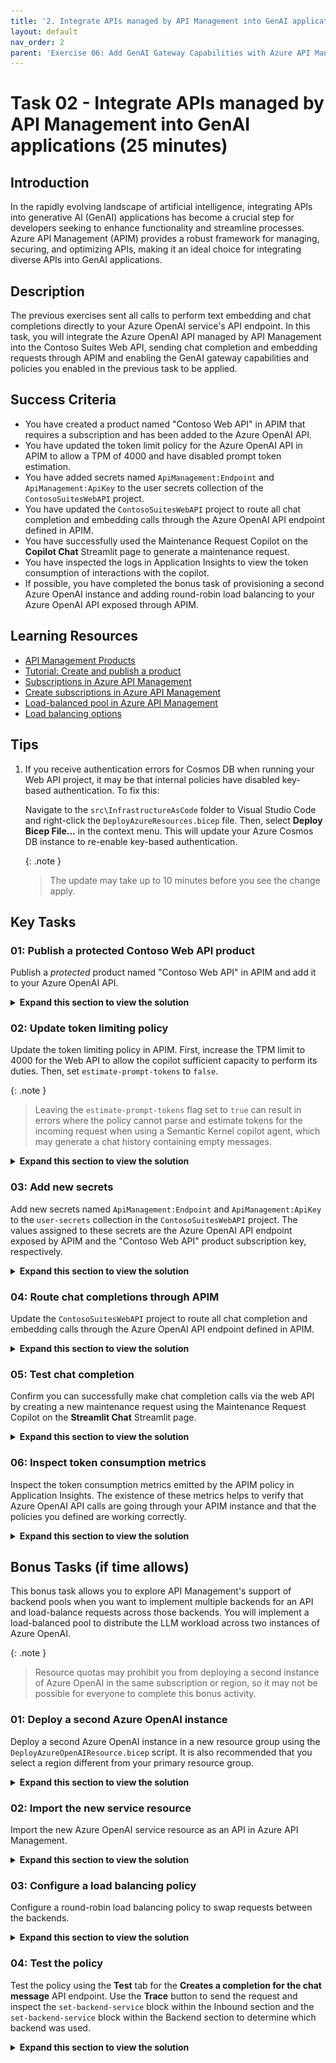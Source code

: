 ```yaml
---
title: '2. Integrate APIs managed by API Management into GenAI applications'
layout: default
nav_order: 2
parent: 'Exercise 06: Add GenAI Gateway Capabilities with Azure API Management'
---
```


# Task 02 - Integrate APIs managed by API Management into GenAI applications (25 minutes)

## Introduction

In the rapidly evolving landscape of artificial intelligence, integrating APIs into generative AI (GenAI) applications has become a crucial step for developers seeking to enhance functionality and streamline processes. Azure API Management (APIM) provides a robust framework for managing, securing, and optimizing APIs, making it an ideal choice for integrating diverse APIs into GenAI applications.

## Description

The previous exercises sent all calls to perform text embedding and chat completions directly to your Azure OpenAI service's API endpoint. In this task, you will integrate the Azure OpenAI API managed by API Management into the Contoso Suites Web API, sending chat completion and embedding requests through APIM and enabling the GenAI gateway capabilities and policies you enabled in the previous task to be applied.

## Success Criteria

- You have created a product named "Contoso Web API" in APIM that requires a subscription and has been added to the Azure OpenAI API.
- You have updated the token limit policy for the Azure OpenAI API in APIM to allow a TPM of 4000 and have disabled prompt token estimation.
- You have added secrets named `ApiManagement:Endpoint` and `ApiManagement:ApiKey` to the user secrets collection of the `ContosoSuitesWebAPI` project.
- You have updated the `ContosoSuitesWebAPI` project to route all chat completion and embedding calls through the Azure OpenAI API endpoint defined in APIM.
- You have successfully used the Maintenance Request Copilot on the **Copilot Chat** Streamlit page to generate a maintenance request.
- You have inspected the logs in Application Insights to view the token consumption of interactions with the copilot.
- If possible, you have completed the bonus task of provisioning a second Azure OpenAI instance and adding round-robin load balancing to your Azure OpenAI API exposed through APIM.

## Learning Resources

- [API Management Products](https://learn.microsoft.com/en-us/azure/api-management/api-management-key-concepts#products)
- [Tutorial: Create and publish a product](https://learn.microsoft.com/azure/api-management/api-management-howto-add-products?tabs=azure-portal)
- [Subscriptions in Azure API Management](https://learn.microsoft.com/azure/api-management/api-management-subscriptions)
- [Create subscriptions in Azure API Management](https://learn.microsoft.com/azure/api-management/api-management-howto-create-subscriptions)
- [Load-balanced pool in Azure API Management](https://learn.microsoft.com/azure/api-management/backends?tabs=bicep#load-balanced-pool)
- [Load balancing options](https://learn.microsoft.com/azure/api-management/backends?tabs=bicep#load-balancing-options)

## Tips

1. If you receive authentication errors for Cosmos DB when running your Web API project, it may be that internal policies have disabled key-based authentication. To fix this:

    Navigate to the `src\InfrastructureAsCode` folder to Visual Studio Code and right-click the `DeployAzureResources.bicep` file. Then, select **Deploy Bicep File...** in the context menu. This will update your Azure Cosmos DB instance to re-enable key-based authentication.

    {: .note }
    > The update may take up to 10 minutes before you see the change apply.

## Key Tasks

### 01: Publish a protected Contoso Web API product

Publish a *protected* product named "Contoso Web API" in APIM and add it to your Azure OpenAI API.

<details markdown="block">
<summary><strong>Expand this section to view the solution</strong></summary>

To create and publish a *protected* product in APIM and add it to your Azure OpenAI API:

1. Navigate to your APIM instance in the [Azure portal](https://portal.azure.com/), then select **Products** under the **APIs** menu.
2. Select **Add** to create a new product.
3. In the **Add product** dialog:
   1. Enter a display name of "Contoso Web API," which will automatically set the **Id** field to "contoso-web-api."
   2. Enter a description, such as "Contoso Suites Web API."
   3. Check the **Published** box.
   4. Ensure the **Requires subscription** box is checked. This flag specifies that the product is *protected,* meaning a subscription key will be required to access the product.
   5. Select the **+** below **APIs** at the bottom of the dialog and select the **Azure OpenAI API**. Adding an API allows it to be accessed using the subscription key associated with the Contoso Web API product.
   6. Select **Create**.

        ![Screenshot of the Add product dialog, with the values specified in the instructions highlighted.](../../media/Solution/0602-apim-create-product-contoso-web-api.png)

4. After creating the product, select it from the Products list.
5. On the **Contoso Web API** project page, select **Subscriptions** from the left-hand menu, then select **Add subscription** on the toolbar.
6. In the **New Subscription** dialog, enter "contoso-web-api" into the **Name** field, "Contoso Web API" into the **Display name** field, and then select **Create**.

</details>

### 02: Update token limiting policy

Update the token limiting policy in APIM. First, increase the TPM limit to 4000 for the Web API to allow the copilot sufficient capacity to perform its duties. Then, set `estimate-prompt-tokens` to `false`.

{: .note }
> Leaving the `estimate-prompt-tokens` flag set to `true` can result in errors where the policy cannot parse and estimate tokens for the incoming request when using a Semantic Kernel copilot agent, which may generate a chat history containing empty messages.

<details markdown="block">
<summary><strong>Expand this section to view the solution</strong></summary>

To update the token limit policy applied to the Azure OpenAI API in APIM:

1. Navigate to your API Management service's **APIs** page in the [Azure portal](https://portal.azure.com/) and select the **Azure OpenAI API**.
2. Select **All operations** in the design panel, then open the inbound processing policies by selecting the `<\>` link within that panel.

    ![Screenshot of the design page of the Azure OpenAPI API in APIM, with the API name, All operations page, and policies link highlighted.](../../media/Solution/0602-apim-azure-openai-api-all-operations-inbound-processing-policies.png)

3. In the **Policies** XML document, locate the `azure-openai-token-limit` policy definition within the `<inbound>` processing section.
   1. Update the `tokens-per-minute` value to `4000`.
   2. Set the `estimate-prompt-tokens` property to `false`.

        {: .note }
        > Leaving this flag set to `true` can result in errors where the policy is unable to parse and estimate tokens for the incoming request when using a Semantic Kernel copilot agent, which may generate a chat history with empty messages.

4. The updated policy definition should look like the following:

    ```xml
    <azure-openai-token-limit tokens-per-minute="4000" counter-key="@(context.Request.IpAddress)" estimate-prompt-tokens="false" tokens-consumed-header-name="consumed-tokens" remaining-tokens-header-name="remaining-tokens" />
    ```

5. Select **Save**.

</details>

### 03: Add new secrets

Add new secrets named `ApiManagement:Endpoint` and `ApiManagement:ApiKey` to the `user-secrets` collection in the `ContosoSuitesWebAPI` project. The values assigned to these secrets are the Azure OpenAI API endpoint exposed by APIM and the "Contoso Web API" product subscription key, respectively.

<details markdown="block">
<summary><strong>Expand this section to view the solution</strong></summary>

To add new user secrets for the API Management endpoint and key:

1. Navigate to your APIM instance in the [Azure portal](https://portal.azure.com/).
2. On the **Overview** page, copy the **Gateway URL** from the **Essentials** panel. Save the value into a text edit, such as Notepad, for use below.
3. Select **APIs** from the **APIs** menu of your APIM instance, then select **Settings** tab of the **Azure OpenAI API**. Copy the **API URL suffix** and save it to a text editor for use below.

    ![Screenshot of the Azure OpenAI API's settings tab, with the API URL suffix value highlighted.](../../media/Solution/0602-apim-apis-azure-openai-api-settings-url-suffix.png)

4. In Visual Studio Code, open a new terminal and change directories to the `ContosoSuitesWebAPI` folder. Then, run the following command to create a new secret in the `user-secrets` collection, replacing the `{YOUR_API_MANAGEMENT_ENDPOINT}` and `{YOUR_AZURE_OPENAI_API_URL_SUFFIX}` tokens with the gateway URL and API URL suffix values you copied above, respectively.

    ```bash
    dotnet user-secrets set "ApiManagement:Endpoint" "{YOUR_API_MANAGEMENT_ENDPOINT}/{YOUR_AZURE_OPENAI_API_URL_SUFFIX}"
    ```

5. Return to your APIM instance in the [Azure portal](https://portal.azure.com/), and select **Subscriptions** under the **APIs** menu.
6. On the **Subscriptions** page, select the ellipsis at the end of the **Contoso Web API** subscription and select **Show/hide keys** in the context menu.
7. Copy the **Primary key** value.
8. Next, you will create another secret in the `user-secrets` collection of the Web API project. Return to the terminal window in Visual Studio Code you used in the previous step and run the following command, replacing the `{YOUR_API_MANAGEMENT_SUBSCRIPTION_KEY}` with the **Primary key** value you copied above.

    ```bash
    dotnet user-secrets set "ApiManagement:ApiKey" "{YOUR_API_MANAGEMENT_SUBSCRIPTION_KEY}"
    ```

</details>

### 04: Route chat completions through APIM

Update the `ContosoSuitesWebAPI` project to route all chat completion and embedding calls through the Azure OpenAI API endpoint defined in APIM.

<details markdown="block">
<summary><strong>Expand this section to view the solution</strong></summary>

To update the Contoso Suites Web API to use the Azure OpenAI API exposed through Azure API Management, you must update the Kernel builder in the `Program.cs` file to use the APIM endpoint and key for all text embedding and chat completion calls.

1. In Visual Studio Code, navigate to the `ContosoSuitesWebAPI` folder and open the `Program.cs` file.
2. The Kernel builder defined in `Program.cs` contains calls to add chat completion and text embedding capabilities to the kernel.
3. Within the `kernelBuilder.AddAzureOpenAIChatCompletion()` function, replace the `AzureOpenAI` configuration values used for the `endpoint` and `apiKey` properties to reference `ApiManagement:Endpoint` and `ApiManagement:ApiKey`, respectively. The updated function call should look like this:

    ```csharp
    kernelBuilder.AddAzureOpenAIChatCompletion(
        deploymentName: builder.Configuration["AzureOpenAI:DeploymentName"]!,
        endpoint: builder.Configuration["ApiManagement:Endpoint"]!,
        apiKey: builder.Configuration["ApiManagement:ApiKey"]!
    );
    ```

4. In the `kernelBuilder.AddAzureOpenAITextEmbeddingGeneration()` function, update the `endpoint` and `apiKey` properties to retrieve the `ApiManagement:Endpoint` and `ApiManagement:ApiKey`, respectively. The updated function call, including the `#pragma warning` directives wrapping it, will look similar to the following:

    ```csharp
    #pragma warning disable SKEXP0010 // Type is for evaluation purposes only and is subject to change or removal in future updates. Suppress this diagnostic to proceed.
        kernelBuilder.AddAzureOpenAITextEmbeddingGeneration(
            deploymentName: builder.Configuration["AzureOpenAI:EmbeddingDeploymentName"]!,
            endpoint: builder.Configuration["ApiManagement:Endpoint"]!,
            apiKey: builder.Configuration["ApiManagement:ApiKey"]!
        );
    #pragma warning restore SKEXP0010 // Type is for evaluation purposes only and is subject to change or removal in future updates. Suppress this diagnostic to proceed.
    ```

</details>

### 05: Test chat completion

Confirm you can successfully make chat completion calls via the web API by creating a new maintenance request using the Maintenance Request Copilot on the **Streamlit Chat** Streamlit page.

<details markdown="block">
<summary><strong>Expand this section to view the solution</strong></summary>

To confirm that you can successfully make chat completion calls via the web API, use the Maintenance Request Copilot in the **Copilot Chat** Streamlit UI to create a new maintenance request.

1. Run the API locally by opening a new terminal window in Visual Studio code, navigating to the `src\ContosoSuitesWebAPI` directory, and starting the API using the following command:

    ```bash
    dotnet run
    ```

2. Open another terminal window, navigate to the `src\ContosoSuitesDashboard` directory, and run the following command to start the Streamlit dashboard:

    ```bash
    python -m streamlit run Index.py
    ```

3. Select the **Copilot Chat** page using the left-hand menu, then submit the following conversational prompts:
   1. First, send a message requesting help filing an issue, such as: "Please help me create a maintenance request for a room at the Grand Regency."
      1. You should get a response asking for more information.
   2. Next, provide details about the issue to the copilot, such as: "There is a leak coming from under the kitchen sink. The customer reported it when returning to the room after being out most of the day. The carpet in the room is soaked."
      1. You should get a reply asking for the room number.
   3. Provide a room number, such as: "It is in room 303."
      1. You should get a reply that the request was created successfully.
   4. Send a final message, asking the copilot to provide you with the ID of the maintenance request it created.

    {: .note }
    > If you receive a 429 error message at any point during the conversation, you may need to go back into the `azure-openai-token-limit` policy definition in APIM and increase the `tokens-per-minute` value.

</details>

### 06: Inspect token consumption metrics

Inspect the token consumption metrics emitted by the APIM policy in Application Insights. The existence of these metrics helps to verify that Azure OpenAI API calls are going through your APIM instance and that the policies you defined are working correctly.

<details markdown="block">
<summary><strong>Expand this section to view the solution</strong></summary>

To inspect the token consumption metrics emitted by the APIM policy in Application Insights:
  
1. From your API Management service in the [Azure portal](https://portal.azure.com/), expand the **Monitoring** menu and select **Application Insights**, then select your Application Insights instance from the list.
2. On the Application Insights page, expand the **Monitoring** menu and select **Logs**.
3. On the **Logs** page, execute the following Kusto query to look for records in the `customMetrics` table:

    ```kusto
    customMetrics
    | where timestamp > ago(1h)
    | where name in ('Completion Tokens', 'Prompt Tokens', 'Total Tokens')
    | extend
        ItemId = substring(itemId, 24),
        ApiId = tostring(customDimensions['API ID']),
        ClientIpAddress = tostring(customDimensions['Client IP address'])
    | summarize
        CompletionTokens = sumif(value, name == 'Completion Tokens'),
        PromptTokens = sumif(value, name == 'Prompt Tokens'),
        TotalTokens = sumif(value, name == 'Total Tokens')
        by ItemId, ApiId, ClientIpAddress
    ```

</details>

## Bonus Tasks (if time allows)

This bonus task allows you to explore API Management's support of backend pools when you want to implement multiple backends for an API and load-balance requests across those backends. You will implement a load-balanced pool to distribute the LLM workload across two instances of Azure OpenAI.

{: .note }
> Resource quotas may prohibit you from deploying a second instance of Azure OpenAI in the same subscription or region, so it may not be possible for everyone to complete this bonus activity.

### 01: Deploy a second Azure OpenAI instance

Deploy a second Azure OpenAI instance in a new resource group using the `DeployAzureOpenAIResource.bicep` script. It is also recommended that you select a region different from your primary resource group.

<details markdown="block">
<summary><strong>Expand this section to view the solution</strong></summary>

To deploy a second Azure OpenAI service into a new resource group using a Bicep script:
  
1. Create a new resource group in your subscription. This subscription **must** have access to Azure OpenAI, and you should deploy the resource group to a [region that supports GPT-4o](https://learn.microsoft.com/azure/ai-services/openai/concepts/models#model-summary-table-and-region-availability).

    > **Important**: You must deploy to an Azure region that supports the **GPT-4o, 2024-05-13** model. You must create your Azure OpenAI resource in one of the [supported regions](https://learn.microsoft.com/azure/ai-services/openai/concepts/models#model-summary-table-and-region-availability).

2. Right-click the `DeployAzureOpenAI.bicep` script in the `src/InfrastructureAsCode/` folder, select **Deploy Bicep File...**, and follow the prompts to provide a deployment name and select the new resource group you created above. This script has no associated parameter file, so select **None** at that prompt.

    The Bicep script will deploy an Azure OpenAI service and create deployments for the `gpt-4o` and `text-embedding-ada-002` models within that instance that match what is in the primary service instance. The models deployed between load-balanced services must have the same name and version.

</details>

### 02: Import the new service resource

Import the new Azure OpenAI service resource as an API in Azure API Management.

<details markdown="block">
<summary><strong>Expand this section to view the solution</strong></summary>

To import the new Azure OpenAI service resource as an API in APIM, follow the same steps you used when importing your primary Azure OpenAI service in Exercise 6 Task 1, but provide a different name to the API, such as "Secondary Azure OpenAI API."

1. Add the "Contoso Web API" product to the API, allowing it to be accessible using the same subscription key.
2. When configuring the token consumption management policy, assign a TPM value of "4000" or higher if you adjusted that during the Maintenance Request Copilot testing.

</details>

### 03: Configure a load balancing policy

Configure a round-robin load balancing policy to swap requests between the backends.

<details markdown="block">
<summary><strong>Expand this section to view the solution</strong></summary>

To create a backend load balancing pool:

1. Open the **Azure OpenAI API** design window, select **All operations**, then open the Inbound policies XML document.
2. At the top of the `<inbound>` processing section, insert the following variable declarations and policy snippets:

    ```xml
    <!-- Create a backend counter variable that is persistent in the local cache between requests -->
    <cache-lookup-value key="backend-counter" variable-name="backend-counter" />
    <choose>
        <when condition="@(!context.Variables.ContainsKey("backend-counter"))">
            <set-variable name="backend-counter" value="0" />
            <cache-store-value key="backend-counter" value="0" duration="100" />
        </when>
    </choose>
    <!-- Choose the backend service based on the backend variable -->
    <choose>
        <when condition="@(context.Variables.GetValueOrDefault<string>("backend-counter") == "0")">
            <set-backend-service id="primary-backend" backend-id="azure-openai-api-openai-endpoint" />
            <set-variable name="backend-counter" value="1" />
            <cache-store-value key="backend-counter" value="1" duration="100" />
        </when>
        <otherwise>
            <set-backend-service id="secondary-backend" backend-id="secondary-azure-openai-api-openai-endpoint" />
            <set-variable name="backend-counter" value="0" />
            <cache-store-value key="backend-counter" value="0" duration="100" />
        </otherwise>
    </choose>
    ```

3. Select **Save**.

</details>

### 04: Test the policy

Test the policy using the **Test** tab for the **Creates a completion for the chat message** API endpoint. Use the **Trace** button to send the request and inspect the `set-backend-service` block within the Inbound section and the `set-backend-service` block within the Backend section to determine which backend was used.

<details markdown="block">
<summary><strong>Expand this section to view the solution</strong></summary>

To test the API, select **Azure OpenAI API** from the list of APIs on your API Management service's APIs page.

1. Select the **Test** tab, then select the **Creates a completion for the chat message** endpoint.
2. On the **Creates a completion for the chat message** page, enter the following under **Template parameters**:
   1. **deployment-id**: Enter "gpt-4o"
   2. **api-version**: Enter "2024-06-01"
3. Scroll down to the **Request body** section, ensure **Raw** is selected, and paste the following into the text box.

    ```json
    {
        "messages":[
            {"role": "system", "content": "You are a sarcastic unhelpful assistant."},
            {"role": "user", "content": "Tell me a story about AI."}
        ]
    }
    ```

4. Select **Trace** at the bottom of the page.
5. Scroll to the page's **HTTP response** section.
6. Select the **Trace** tab.
7. Use the **Backend** link to jump to the backend section of the trace output and locate the `set-backend-service` block. Within this block, note the `oldBackendServiceUrl` and the `newBackendServiceUrl` values. If they are the same, the primary instance was used. If they differ, the secondary Azure OpenAI instance was used.

    After the first request, the value looks like this, where the old and new backend services URLs are the same:

    ```json
    {
        "message": "Backend service URL was changed.",
        "oldBackendServiceUrl": "https://ob23xnbzldnb62-openai.openai.azure.com/openai",
        "newBackendServiceUrl": "https://ob23xnbzldnb62-openai.openai.azure.com/openai",
        "request": {
            "url": "https://ob23xnbzldnb62-openai.openai.azure.com/openai/deployments/gpt-4o/chat/completions?api-version=2024-06-01"
        }
    }
    ```

    After the second request, the `newBackendServiceUrl` value has changed to the secondary Azure OpenAI instance:

    ```json
    {
    "message": "Backend service URL was changed.",
        "oldBackendServiceUrl": "https://ob23xnbzldnb62-openai.openai.azure.com/openai",
        "newBackendServiceUrl": "https://hqfycfwt6hjh4-openai.openai.azure.com/openai",
        "request": {
            "url": "https://hqfycfwt6hjh4-openai.openai.azure.com/openai/deployments/gpt-4o/chat/completions?api-version=2024-06-01"
        }
    }
    ```

    Each subsequent request will round-robin requests back and forth between the two instances.

Because the Contoso Suites Web API is already configured to send requests through APIM, the application does not need additional configuration changes to take advantage of load balancing across multiple Azure OpenAI instances.

</details>
